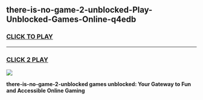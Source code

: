 
## there-is-no-game-2-unblocked-Play-Unblocked-Games-Online-q4edb
<h3>
<a href="https://premium76.site?title=there-is-no-game-2-unblocked&ref=24A">CLICK TO PLAY</a></h3>
<hr>

<h3>
<a href="https://premium76.site?title=there-is-no-game-2-unblocked&ref=24A">CLICK 2 PLAY</a>
  
</h3>

<a href="https://premium76.site?title=there-is-no-game-2-unblocked&ref=24A"><img src="https://clearcache.store/games.png"></a>


**there-is-no-game-2-unblocked games unblocked: Your Gateway to Fun and Accessible Online Gaming**
